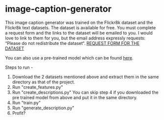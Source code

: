 # image-caption-generator

This image caption generator was trained on the Flickr8k dataset and the Flickr8k text datasets. The dataset is available for free. You must complete a request form and the links to the dataset will be emailed to you. I would love to link to them for you, but the email address expressly requests: “Please do not redistribute the dataset“. [REQUEST FORM FOR THE DATASET](https://forms.illinois.edu/sec/1713398)

You can also use a pre-trained model which can be found [here](https://drive.google.com/file/d/1VdLPDAoMZCcwY2_fq-MM2ns9Jc5w_T1C/view?usp=sharing).

Steps to run - 

1. Download the 2 datasets mentioned above and extract them in the same directory as that of the project.
2. Run "create_features.py"
3. Run "create_descriptions.py"
You can skip step 4 if you downloaded the pre trained model from above and put it in the same directory.
4. Run "train.py"
5. Run "generate_description.py"
6. Profit?
